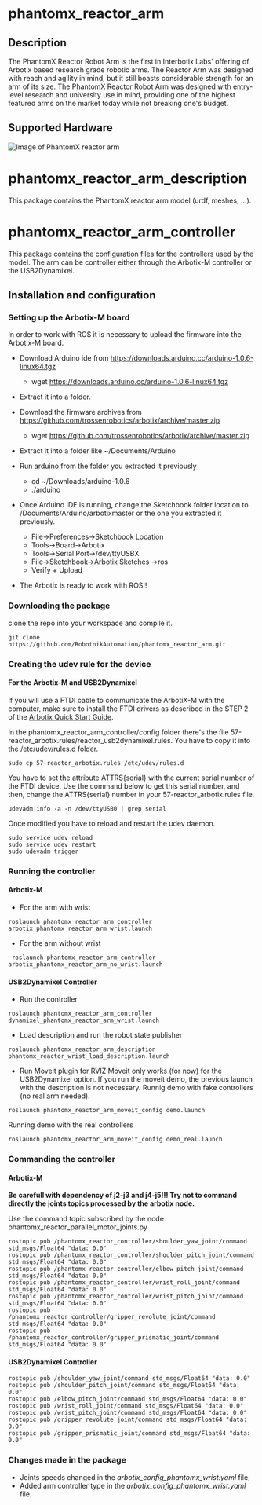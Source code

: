 # phantomx_reactor_arm

<h2>Description</h2>
The PhantomX Reactor Robot Arm is the first in Interbotix Labs' offering of Arbotix based research grade robotic arms. The Reactor Arm was designed with reach and agility in mind, but it still boasts considerable strength for an arm of its size. The PhantomX Reactor Robot Arm was designed with entry-level research and university use in mind, providing one of the highest featured arms on the market today while not breaking one's budget.

<h2>Supported Hardware</h2>

![Image of PhantomX reactor arm](http://www.trossenrobotics.com/resize/Shared/images/PImages/reactor/reactor-1a.jpg?bw=1000&bh=1000)


# phantomx_reactor_arm_description
This package contains the PhantomX reactor arm model (urdf, meshes, ...).

# phantomx_reactor_arm_controller
This package contains the configuration files for the controllers used by the model.
The arm can be controller either through the Arbotix-M controller or the USB2Dynamixel.

## Installation and configuration 

### Setting up the Arbotix-M board

In order to work with ROS it is necessary to upload the firmware into the Arbotix-M board.

* Download Arduino ide from https://downloads.arduino.cc/arduino-1.0.6-linux64.tgz
  * wget https://downloads.arduino.cc/arduino-1.0.6-linux64.tgz
  
* Extract it into a folder.
* Download the firmware archives from https://github.com/trossenrobotics/arbotix/archive/master.zip
  * wget https://github.com/trossenrobotics/arbotix/archive/master.zip
* Extract it into a folder like ~/Documents/Arduino
* Run arduino from the folder you extracted it previously
  * cd ~/Downloads/arduino-1.0.6
  * ./arduino
* Once Arduino IDE is running, change the Sketchbook folder location to /Documents/Arduino/arbotixmaster or the one you extracted it previously.
  * File->Preferences->Sketchbook Location
  * Tools->Board->Arbotix
  * Tools->Serial Port->/dev/ttyUSBX
  * File->Sketchbook->Arbotix Sketches ->ros
  * Verify + Upload
* The Arbotix is ready to work with ROS!!

### Downloading the package

clone the repo into your workspace and compile it.
```
git clone https://github.com/RobotnikAutomation/phantomx_reactor_arm.git
```
### Creating the udev rule for the device

#### For the Arbotix-M and USB2Dynamixel

If you will use a FTDI cable to communicate the ArbotiX-M with the computer, make sure to install the FTDI drivers as described in the STEP 2 of the [Arbotix Quick Start Guide](https://learn.trossenrobotics.com/arbotix/7-arbotix-quick-start-guide).

In the phantomx_reactor_arm_controller/config folder there's the file 57-reactor_arbotix.rules/reactor_usb2dynamixel.rules. You have to copy it into the /etc/udev/rules.d folder.

```
sudo cp 57-reactor_arbotix.rules /etc/udev/rules.d
```

You have to set the attribute ATTRS{serial} with the current serial number of the FTDI device. Use the command below to get this serial number, and then, change the ATTRS{serial} number in your 57-reactor_arbotix.rules file.

```
udevadm info -a -n /dev/ttyUSB0 | grep serial 
```
Once modified you have to reload and restart the udev daemon.

```
sudo service udev reload
sudo service udev restart
sudo udevadm trigger
```

### Running the controller

#### Arbotix-M 

* For the arm with wrist
```
roslaunch phantomx_reactor_arm_controller arbotix_phantomx_reactor_arm_wrist.launch
```
* For the arm without wrist
```
 roslaunch phantomx_reactor_arm_controller arbotix_phantomx_reactor_arm_no_wrist.launch
```
#### USB2Dynamixel Controller

* Run the controller
```
roslaunch phantomx_reactor_arm_controller dynamixel_phantomx_reactor_arm_wrist.launch 
```
* Load description and run the robot state publisher
```
roslaunch phantomx_reactor_arm_description phantomx_reactor_wrist_load_description.launch
```
* Run Moveit plugin for RVIZ
Moveit only works (for now) for the USB2Dynamixel option.
If you run the moveit demo, the previous launch with the description is not necessary.
Runnig demo with fake controllers (no real arm needed).
```
roslaunch phantomx_reactor_arm_moveit_config demo.launch
```
Running demo with the real controllers
```
roslaunch phantomx_reactor_arm_moveit_config demo_real.launch
```

### Commanding the controller 

#### Arbotix-M 


**Be carefull with dependency of j2-j3 and j4-j5!!! Try not to command directly the joints topics processed by the arbotix node.**

Use the command topic subscribed by the node phantomx_reactor_parallel_motor_joints.py

```
rostopic pub /phantomx_reactor_controller/shoulder_yaw_joint/command std_msgs/Float64 "data: 0.0"
rostopic pub /phantomx_reactor_controller/shoulder_pitch_joint/command std_msgs/Float64 "data: 0.0"
rostopic pub /phantomx_reactor_controller/elbow_pitch_joint/command std_msgs/Float64 "data: 0.0"
rostopic pub /phantomx_reactor_controller/wrist_roll_joint/command std_msgs/Float64 "data: 0.0"
rostopic pub /phantomx_reactor_controller/wrist_pitch_joint/command std_msgs/Float64 "data: 0.0"
rostopic pub /phantomx_reactor_controller/gripper_revolute_joint/command std_msgs/Float64 "data: 0.0"
rostopic pub /phantomx_reactor_controller/gripper_prismatic_joint/command std_msgs/Float64 "data: 0.0"
```
#### USB2Dynamixel Controller

```
rostopic pub /shoulder_yaw_joint/command std_msgs/Float64 "data: 0.0"
rostopic pub /shoulder_pitch_joint/command std_msgs/Float64 "data: 0.0"
rostopic pub /elbow_pitch_joint/command std_msgs/Float64 "data: 0.0"
rostopic pub /wrist_roll_joint/command std_msgs/Float64 "data: 0.0"
rostopic pub /wrist_pitch_joint/command std_msgs/Float64 "data: 0.0"
rostopic pub /gripper_revolute_joint/command std_msgs/Float64 "data: 0.0"
rostopic pub /gripper_prismatic_joint/command std_msgs/Float64 "data: 0.0"
```

### Changes made in the package

* Joints speeds changed in the *arbotix_config_phantomx_wrist.yaml* file;
* Added arm controller type in the *arbotix_config_phantomx_wrist.yaml* file.

